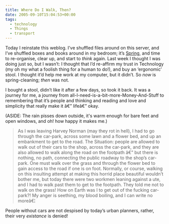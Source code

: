 ```yaml
---
title: Where Do I Walk, Then?
date: 2005-09-10T15:04:53+00:00
tags:
  - technology
  - Things
  - transport
---
```

Today I reinstate this weblog. I’ve shuffled files around on this server, and I’ve shuffled boxes and books around in my bedroom; it’s [Spring](http://en.wikipedia.org/wiki/Spring_%28season%29), and time to re-organise, clear up, and start to _think_ again. Last week I thought I was doing just so, but I wasn’t: I thought that I’d re-affirm my trust in Technology (my oh my what a foolish thing for a human to do!), and buy an ‘ergonomic’ stool. I thought it’d help me work at my computer, but it didn’t. So _now_ is spring-cleaning; _then_ was not.

I bought a stool, didn’t like it after a few days, so took it back. It was a journey for me, a journey from all-I-need-is-a-bit-more-Money-And-Stuff to remembering that it’s people and thinking and reading and love and simplicity that really make it â€” lifeâ€” okay.

(ASIDE: The rain pisses down outside, it's warm enough for bare feet and open windows, and oh! how happy it makes me.)

> As I was leaving Harvey Norman (may they rot in hell), I had to go through the car-park, across some lawn and a flower bed, and up an embankment to get to the road. The Situation: people are allowed to walk out of their cars to the shop, across the car-park, and they are also allowed to walk along the road on the footpath â€” but there is nothing, no path, connecting the public roadway to the shop’s car-park. One must walk over the grass and through the flower bed to gain access to the road if one is on foot. Normally, or course, walking on this insulting attempt at making this horrid place beautiful wouldn’t bother me, but today there were two workmen leaning against a ute, and I had to walk past them to get to the footpath. They told me not to walk on the grass! How on Earth was I to get out of the fucking car-park?! My anger is seething, my blood boiling, and I can write no moreâ€¦ 

People without cars are not despised by today’s urban planners, rather, their very _existance_ is denied!